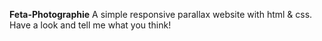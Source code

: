 **Feta-Photographie**
A simple responsive parallax website with html & css. 
Have a look and tell me what you think!
